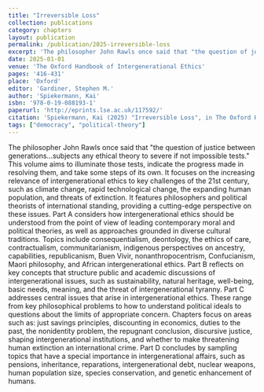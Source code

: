 ```yaml
---
title: "Irreversible Loss"
collection: publications
category: chapters
layout: publication
permalink: /publication/2025-irreversible-loss
excerpt: 'The philosopher John Rawls once said that "the question of justice between generations...subjects any ethical theory to severe if not impossible tests." This volume aims to illuminate those tests, ind...'
date: 2025-01-01
venue: 'The Oxford Handbook of Intergenerational Ethics'
pages: '416-431'
place: 'Oxford'
editor: 'Gardiner, Stephen M.'
author: 'Spiekermann, Kai'
isbn: '978-0-19-088193-1'
paperurl: 'http://eprints.lse.ac.uk/117592/'
citation: 'Spiekermann, Kai (2025) "Irreversible Loss", in The Oxford Handbook of Intergenerational Ethics, pp. 416-431.'
tags: ["democracy", "political-theory"]
---
```


The philosopher John Rawls once said that "the question of justice between generations...subjects any ethical theory to severe if not impossible tests." This volume aims to illuminate those tests, indicate the progress made in resolving them, and take some steps of its own. It focuses on the increasing relevance of intergenerational ethics to key challenges of the 21st century, such as climate change, rapid technological change, the expanding human population, and threats of extinction. It features philosophers and political theorists of international standing, providing a cutting-edge perspective on these issues.  Part A considers how intergenerational ethics should be understood from the point of view of leading contemporary moral and political theories, as well as approaches grounded in diverse cultural traditions. Topics include consequentialism, deontology, the ethics of care, contractualism, communitarianism, indigenous perspectives on ancestry, capabilities, republicanism, Buen Vivir, nonanthropocentrism, Confucianism, Maori philosophy, and African intergenerational ethics. Part B reflects on key concepts that structure public and academic discussions of intergenerational issues, such as sustainability, natural heritage, well-being, basic needs, meaning, and the threat of intergenerational tyranny. Part C addresses central issues that arise in intergenerational ethics. These range from key philosophical problems to how to understand political ideals to questions about the limits of appropriate concern. Chapters focus on areas such as: just savings principles, discounting in economics, duties to the past, the nonidentity problem, the repugnant conclusion, discursive justice, shaping intergenerational institutions, and whether to make threatening human extinction an international crime. Part D concludes by sampling topics that have a special importance in intergenerational affairs, such as pensions, inheritance, reparations, intergenerational debt, nuclear weapons, human population size, species conservation, and genetic enhancement of humans.